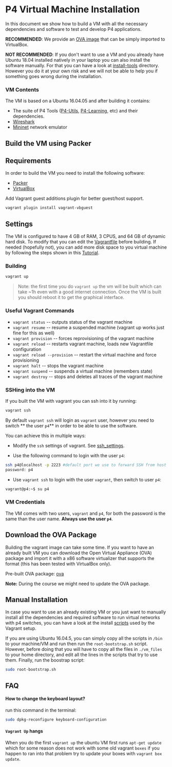 # P4 Virtual Machine Installation

In this document we show how to build a VM with all the necessary dependencies and software to test and develop P4 applications.

**RECOMMENDED**: We  provide an [OVA image](#download-the-ova-package) that can be simply imported to VirtualBox.

**NOT RECOMMENDED**: If you don't want to use a VM and you already have Ubuntu 18.04 installed natively in your laptop you can also install the software manually. For that you can have a look at [install-tools](../install-tools) directory. However you do it at your own risk and we will not be able to help you if something goes wrong during the installation.

### VM Contents

The VM is based on a Ubuntu 16.04.05 and after building it contains:

- The suite of P4 Tools ([P4-Utils](https://github.com/nsg-ethz/p4-utils), [P4-Learning](https://github.com/nsg-ethz/p4-learning), etc) and their dependencies.
- [Wireshark](https://www.wireshark.org/)
- [Mininet](http://mininet.org/) network emulator

## Build the VM using Packer

## Requirements

In order to build the VM you need to install the following software:

- [Packer](https://www.packer.io/downloads)
- [VirtualBox](https://www.virtualbox.org/wiki/Downloads)

Add Vagrant guest additions plugin for better guest/host support.
```bash
vagrant plugin install vagrant-vbguest
```

## Settings

The VM is configured to have 4 GB of RAM, 3 CPUS, and 64 GB of dynamic hard disk. To modify that you can edit the
[Vagrantfile](Vagrantfile) before building. If needed (hopefully not), you can add more disk space to you virtual machine by following the steps
 shown in this [Tutorial](https://tuhrig.de/resizing-vagrant-box-disk-space/).

### Building

```bash
vagrant up
```

> Note: the first time you do `vagrant up` the vm will be built which can take ~1h even with a good internet connection. Once the VM is built
you should reboot it to get the graphical interface.

### Useful Vagrant Commands

* `vagrant status` -- outputs status of the vagrant machine
* `vagrant resume` -- resume a suspended machine (vagrant up works just fine for this as well)
* `vagrant provision` -- forces reprovisioning of the vagrant machine
* `vagrant reload` -- restarts vagrant machine, loads new Vagrantfile configuration
* `vagrant reload --provision` -- restart the virtual machine and force provisioning
* `vagrant halt` -- stops the vagrant machine
* `vagrant suspend` -- suspends a virtual machine (remembers state)
* `vagrant destroy` -- stops and deletes all traces of the vagrant machine

### SSHing into the VM

If you built the VM with vagrant you can ssh into it by running:

```bash
vagrant ssh
```

By default `vagrant ssh` will login as `vagrant` user, however you need to switch ** the user `p4`** in order to be able to use the software.

You can achieve this in multiple ways:

* Modify the `ssh` settings of vagrant. See [ssh_settings](https://www.vagrantup.com/docs/vagrantfile/ssh_settings.html).

* Use the following command to login with the user `p4`:
```bash
ssh p4@localhost -p 2223 #default port we use to forward SSH from host to guest
password: p4
```

* Use `vagrant ssh` to login with the user `vagrant`, then switch to user `p4`:
```bash
vagrant@p4:~$ su p4
```

### VM Credentials

The VM comes with two users, `vagrant` and `p4`, for both the password is the same than the user name. **Always use the user `p4`**.

## Download the OVA Package

Building the vagrant image can take some time. If you want to have an already built VM you can download the Open Virtual 
Appliance (OVA) package and import it with a x86 software virtualizer that supports the format (this has been tested with VirtualBox only).

Pre-built OVA package: [ova](https://drive.google.com/open?id=1tubqk0PGIbX759tIzJGXqex08igFfzpD)

**Note:** During the course we might need to update the OVA package.

## Manual Installation

In case you want to use an already existing VM or you just want to manually install all the dependencies
and required software to run virtual networks with p4 switches, you can have a look at the install [scripts](./bin) used
by the Vagrant setup.

If you are using Ubuntu 16.04.5, you can simply copy all the scripts in `/bin` to your machine/VM and run then run the `root-bootstrap.sh` script. However,
before doing that you will have to copy all the files in `./vm_files` to your home directory, and edit all the lines in the scripts that try to use them. Finally, run
the boostrap script:

```bash
sudo root-bootstrap.sh
```

## FAQ

#### How to change the keyboard layout?
run this command in the terminal: 
```bash
sudo dpkg-reconfigure keyboard-configuration
```

#### `Vagrant Up` hangs

When you do the first `vagrant up` the ubuntu VM first runs `apt-get update`
which for some reason does not work with some old vagrant `boxes` if you happen
to ran into that problem try to update your boxes with `vagrant box update`.